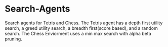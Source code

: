 # Search-Agents

Search agents for Tetris and Chess. The Tetris agent has a depth first utility search, a greed utility search, a breadth first(score based), and a random search. The Chess Enviorment uses a min max search with alpha beta pruning. 
